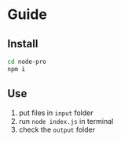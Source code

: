 # Guide

## Install
```bash
cd node-pro
npm i
```

## Use
1. put files in `input` folder
2. run `node index.js` in terminal
3. check the `output` folder  
    

